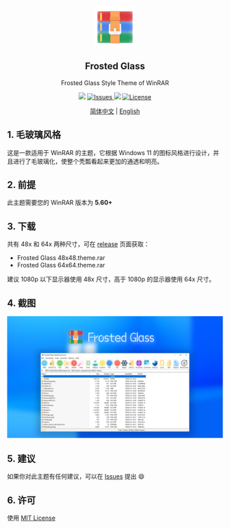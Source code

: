 <p align="center">
 <img width="100px" src="assets/WinRAR.png" align="center" alt="WinRAR Keygen" />
 <h2 align="center">Frosted Glass</h2>
 <p align="center">Frosted Glass Style Theme of WinRAR</p>
</p>
<p align="center">
  <img src="https://img.shields.io/github/v/release/bitcookies/frosted-glass-winrar-theme?label=version" />
  <a href="https://github.com/bitcookies/frosted-glass-winrar-theme/issues">
  	<img alt="Issues" src="https://img.shields.io/github/issues/bitcookies/frosted-glass-winrar-theme?color=F48D73" />
  </a>
  <img src="https://img.shields.io/badge/WinRAR-Theme-4184F4" />
  <a href="https://github.com/bitcookies/frosted-glass-winrar-theme//blob/master/LICENSE">
  	<img alt="License" src="https://img.shields.io/github/license/bitcookies/frosted-glass-winrar-theme/.svg" />
  </a>
</p>

<p align="center">
  <a href="README.zh-CN.md">简体中文</a> | <a href="README.md">English</a>
</p>

## 1. 毛玻璃风格

这是一款适用于 WinRAR 的主题，它根据 Windows 11 的图标风格进行设计，并且进行了毛玻璃化，使整个秃瓢看起来更加的通透和明亮。

## 2. 前提

此主题需要您的 WinRAR 版本为 **5.60+** 

## 3. 下载

共有 48x 和 64x 两种尺寸，可在 [release](https://github.com/bitcookies/frosted-glass-winrar-theme/releases) 页面获取：

+ Frosted Glass 48x48.theme.rar
+ Frosted Glass 64x64.theme.rar

建议 1080p 以下显示器使用 48x 尺寸，高于 1080p 的显示器使用 64x 尺寸。

## 4. 截图

![Screenshot.png](assets/Screenshot.png)

## 5. 建议

如果你对此主题有任何建议，可以在 [Issues](https://github.com/bitcookies/winrar-keygen/issues) 提出 😄

## 6. 许可

使用 [MIT License](https://github.com/bitcookies/frosted-glass-winrar-theme/blob/master/LICENSE)
